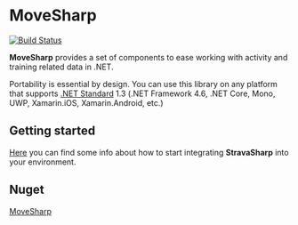# MoveSharp

[![Build Status](https://www.bitrise.io/app/863736459f8c67df.svg?token=UeYuCvD4a6S_XMPWdMriVg&branch=master)](https://www.bitrise.io/app/863736459f8c67df)

**MoveSharp** provides a set of components to ease working with activity and training related data in .NET.

Portability is essential by design. You can use this library on any platform that supports [.NET Standard](https://docs.microsoft.com/en-us/dotnet/standard/net-standard) 1.3 (.NET Framework 4.6, .NET Core, Mono, UWP, Xamarin.iOS, Xamarin.Android, etc.)

## Getting started

[Here](https://github.com/gabornemeth/StravaSharp/blob/master/GettingStarted.md) you can find some info about how to start integrating **StravaSharp** into your environment.

## Nuget

[MoveSharp](https://www.nuget.org/packages/MoveSharp/)

